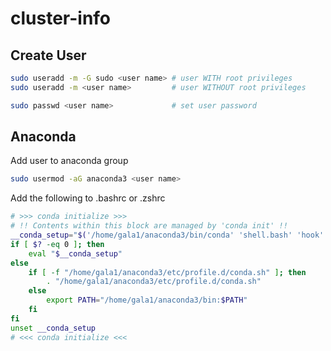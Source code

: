 # cluster-info

## Create User

```bash
sudo useradd -m -G sudo <user name> # user WITH root privileges
sudo useradd -m <user name>         # user WITHOUT root privileges

sudo passwd <user name>             # set user password
```

## Anaconda

Add user to anaconda group

```bash
sudo usermod -aG anaconda3 <user name>
```

Add the following to .bashrc or .zshrc
```bash
# >>> conda initialize >>>
# !! Contents within this block are managed by 'conda init' !!
__conda_setup="$('/home/gala1/anaconda3/bin/conda' 'shell.bash' 'hook' 2> /dev/null)"
if [ $? -eq 0 ]; then
    eval "$__conda_setup"
else
    if [ -f "/home/gala1/anaconda3/etc/profile.d/conda.sh" ]; then
        . "/home/gala1/anaconda3/etc/profile.d/conda.sh"
    else
        export PATH="/home/gala1/anaconda3/bin:$PATH"
    fi
fi
unset __conda_setup
# <<< conda initialize <<<
```
